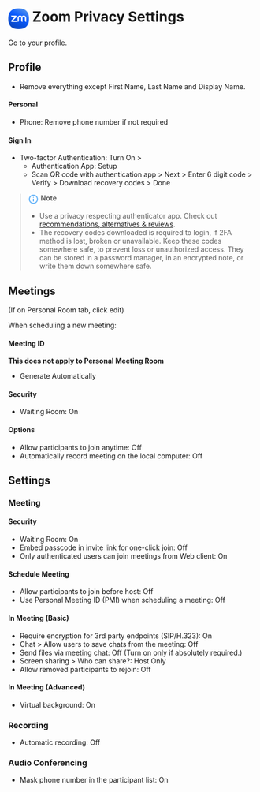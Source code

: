 # <img src="../icons/zoom.svg" width="42" align="top"> Zoom Privacy Settings

Go to your profile.



## Profile
- Remove everything except First Name, Last Name and Display Name.

#### Personal
- Phone: Remove phone number if not required

#### Sign In
- Two-factor Authentication: Turn On >
  - Authentication App: Setup
  - Scan QR code with authentication app > Next > Enter 6 digit code > Verify > Download recovery codes > Done

> <img src="../icons/ic_note.svg" width="22" align="top"> **Note**
>
> - Use a privacy respecting authenticator app. Check out [recommendations, alternatives & reviews](https://github.com/StellarSand/privacy-settings#recommendations-alternatives--reviews).
> - The recovery codes downloaded is required to login, if 2FA method is lost, broken or unavailable. Keep these codes somewhere safe, to prevent loss or unauthorized access. They can be stored in a password manager, in an encrypted note, or write them down somewhere safe.



## Meetings
(If on Personal Room tab, click edit)

When scheduling a new meeting:

#### Meeting ID
**This does not apply to Personal Meeting Room**
- Generate Automatically

#### Security
- Waiting Room: On

#### Options
- Allow participants to join anytime: Off
- Automatically record meeting on the local computer: Off



## Settings

### Meeting

#### Security
- Waiting Room: On
- Embed passcode in invite link for one-click join: Off
- Only authenticated users can join meetings from Web client: On

#### Schedule Meeting
- Allow participants to join before host: Off
- Use Personal Meeting ID (PMI) when scheduling a meeting: Off

#### In Meeting (Basic)
- Require encryption for 3rd party endpoints (SIP/H.323): On
- Chat > Allow users to save chats from the meeting: Off
- Send files via meeting chat: Off (Turn on only if absolutely required.)
- Screen sharing > Who can share?: Host Only
- Allow removed participants to rejoin: Off

#### In Meeting (Advanced)
- Virtual background: On


### Recording
- Automatic recording: Off


### Audio Conferencing
- Mask phone number in the participant list: On
